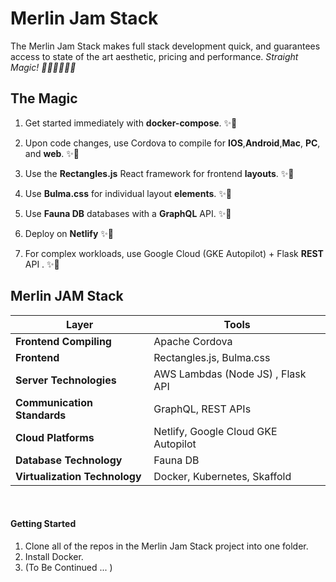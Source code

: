 # Merlin Jam Stack

The Merlin Jam Stack makes full stack development quick, and guarantees access to state of the art aesthetic, pricing and performance.  *Straight Magic! 🧙‍♂️🧙‍♂️🧙‍♂️*



## The Magic

1. Get started immediately with **docker-compose**. ✨💨

2. Upon code changes, use Cordova to compile for **IOS**,**Android**,**Mac**, **PC**, and **web**. ✨💨

3. Use the **Rectangles.js** React framework for frontend **layouts**. ✨💨

4. Use **Bulma.css** for individual layout **elements**. ✨💨

5. Use **Fauna DB** databases with a **GraphQL** API. ✨💨

6. Deploy on **Netlify** ✨💨

7. For complex workloads, use Google Cloud (GKE Autopilot) + Flask **REST** API . ✨💨

   

## Merlin JAM Stack

| Layer                         | Tools                               |
| ----------------------------- | ----------------------------------- |
| **Frontend Compiling**        | Apache Cordova                      |
| **Frontend**                  | Rectangles.js, Bulma.css            |
| **Server Technologies**       | AWS Lambdas (Node JS) , Flask API   |
| **Communication Standards**   | GraphQL, REST APIs                  |
| **Cloud Platforms**           | Netlify, Google Cloud GKE Autopilot |
| **Database Technology**       | Fauna DB                            |
| **Virtualization Technology** | Docker, Kubernetes, Skaffold        |

<br>


#### Getting Started

1. Clone all of the repos in the Merlin Jam Stack project into one folder.
2. Install Docker.
3. (To Be Continued ... )